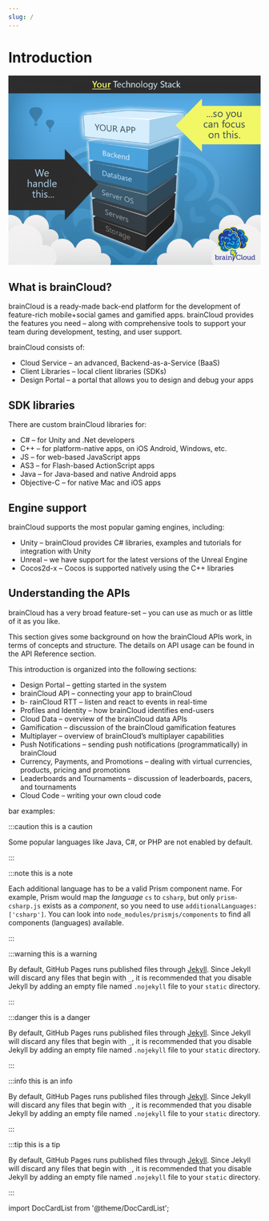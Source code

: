 ```yaml
---
slug: /
---
```


# Introduction


![bc tech stack](../../img/learn-img/BC_TechStack_05-768x576.png)

## What is brainCloud?

brainCloud is a ready-made back-end platform for the development of feature-rich mobile+social games and gamified apps. brainCloud provides the features you need – along with comprehensive tools to support your team during development, testing, and user support.

brainCloud consists of:

- Cloud Service – an advanced, Backend-as-a-Service (BaaS)
- Client Libraries – local client libraries (SDKs)
- Design Portal – a portal that allows you to design and debug your apps


## SDK libraries

There are custom brainCloud libraries for:

- C# – for Unity and .Net developers
- C++ – for platform-native apps, on iOS Android, Windows, etc.
- JS – for web-based JavaScript apps
- AS3 – for Flash-based ActionScript apps
- Java – for Java-based and native Android apps
- Objective-C – for native Mac and iOS apps


## Engine support

brainCloud supports the most popular gaming engines, including:

- Unity – brainCloud provides C# libraries, examples and tutorials for integration with Unity
- Unreal – we have support for the latest versions of the Unreal Engine
- Cocos2d-x – Cocos is supported natively using the C++ libraries


## Understanding the APIs

brainCloud has a very broad feature-set – you can use as much or as little of it as you like.

This section gives some background on how the brainCloud APIs work, in terms of concepts and structure. The details on API usage can be found in the API Reference section.

This introduction is organized into the following sections:


- Design Portal – getting started in the system
- brainCloud API – connecting your app to brainCloud
- b- rainCloud RTT – listen and react to events in real-time
- Profiles and Identity – how brainCloud identifies end-users
- Cloud Data – overview of the brainCloud data APIs
- Gamification – discussion of the brainCloud gamification features
- Multiplayer – overview of brainCloud’s multiplayer capabilities
- Push Notifications – sending push notifications (programmatically) in brainCloud
- Currency, Payments, and Promotions – dealing with virtual currencies, products, pricing and promotions
- Leaderboards and Tournaments – discussion of leaderboards, pacers, and tournaments
- Cloud Code – writing your own cloud code



bar examples:

:::caution this is a caution

Some popular languages like Java, C#, or PHP are not enabled by default.

:::

:::note this is a note

Each additional language has to be a valid Prism component name. For example, Prism would map the _language_ `cs` to `csharp`, but only `prism-csharp.js` exists as a _component_, so you need to use `additionalLanguages: ['csharp']`. You can look into `node_modules/prismjs/components` to find all components (languages) available.

:::

:::warning this is a warning

By default, GitHub Pages runs published files through [Jekyll](https://jekyllrb.com/). Since Jekyll will discard any files that begin with `_`, it is recommended that you disable Jekyll by adding an empty file named `.nojekyll` file to your `static` directory.

:::

:::danger this is a danger

By default, GitHub Pages runs published files through [Jekyll](https://jekyllrb.com/). Since Jekyll will discard any files that begin with `_`, it is recommended that you disable Jekyll by adding an empty file named `.nojekyll` file to your `static` directory.

:::

:::info this is an info

By default, GitHub Pages runs published files through [Jekyll](https://jekyllrb.com/). Since Jekyll will discard any files that begin with `_`, it is recommended that you disable Jekyll by adding an empty file named `.nojekyll` file to your `static` directory.

:::

:::tip this is a tip

By default, GitHub Pages runs published files through [Jekyll](https://jekyllrb.com/). Since Jekyll will discard any files that begin with `_`, it is recommended that you disable Jekyll by adding an empty file named `.nojekyll` file to your `static` directory.

:::

import DocCardList from '@theme/DocCardList';

<DocCardList />